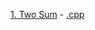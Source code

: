 [1. Two Sum](https://leetcode.com/problems/two-sum/description/) - [.cpp](https://github.com/majortom69/Leetcode/blob/master/cpp/1.cpp)
